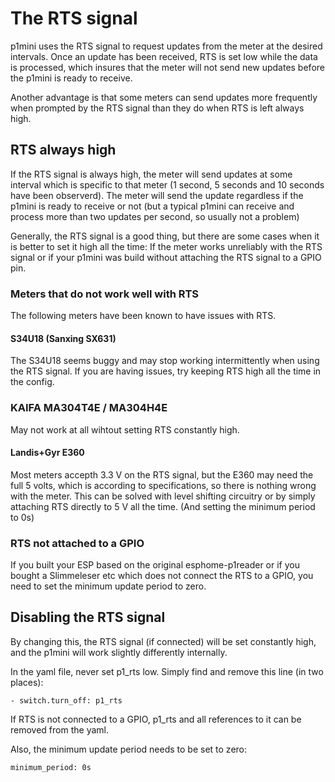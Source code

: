 # The RTS signal
p1mini uses the RTS signal to request updates from the meter at the desired intervals. Once an update has been received, RTS is set low while the data is processed, which insures that the meter will not send new updates before the p1mini is ready to receive.

Another advantage is that some meters can send updates more frequently when prompted by the RTS signal than they do when RTS is left always high.

## RTS always high
If the RTS signal is always high, the meter will send updates at some interval which is specific to that meter (1 second, 5 seconds and 10 seconds have been observerd). The meter will send the update regardless if the p1mini is ready to receive or not (but a typical p1mini can receive and process more than two updates per second, so usually not a problem)

Generally, the RTS signal is a good thing, but there are some cases when it is better to set it high all the time: If the meter works unreliably with the RTS signal or if your p1mini was build without attaching the RTS signal to a GPIO pin.

### Meters that do not work well with RTS
The following meters have been known to have issues with RTS.

#### S34U18 (Sanxing SX631)
The S34U18 seems buggy and may stop working intermittently when using the RTS signal. If you are having issues, try keeping RTS high all the time in the config.

### KAIFA MA304T4E / MA304H4E
May not work at all wihtout setting RTS constantly high.

#### Landis+Gyr E360
Most meters accepth 3.3 V on the RTS signal, but the E360 may need the full 5 volts, which is according to specifications, so there is nothing wrong with the meter. This can be solved with level shifting circuitry or by simply attaching RTS directly to 5 V all the time. (And setting the minimum period to 0s)

### RTS not attached to a GPIO
If you built your ESP based on the original esphome-p1reader or if you bought a Slimmeleser etc which does not connect the RTS to a GPIO, you need to set the minimum update period to zero.

## Disabling the RTS signal
By changing this, the RTS signal (if connected) will be set constantly high, and the p1mini will work slightly differently internally.

In the yaml file, never set p1_rts low. Simply find and remove this line (in two places):

```
- switch.turn_off: p1_rts
```

If RTS is not connected to a GPIO, p1_rts and all references to it can be removed from the yaml.

Also, the minimum update period needs to be set to zero:

```
minimum_period: 0s
```
